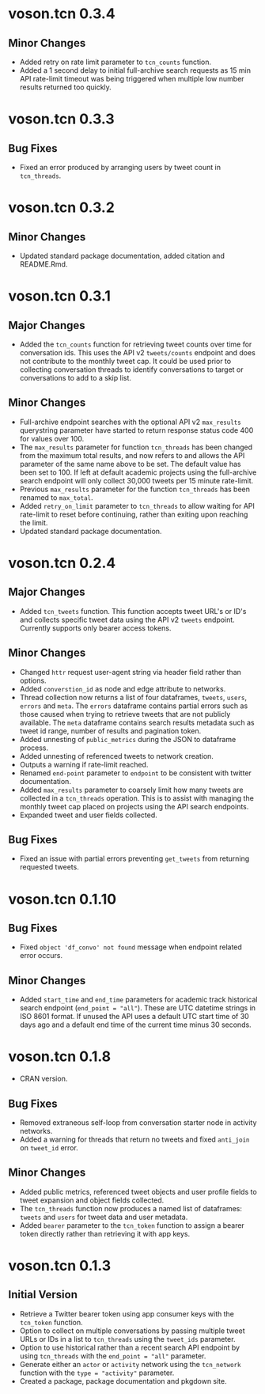 # voson.tcn 0.3.4

## Minor Changes
- Added retry on rate limit parameter to `tcn_counts` function.
- Added a 1 second delay to initial full-archive search requests as 15 min API rate-limit timeout was being triggered when
multiple low number results returned too quickly.

# voson.tcn 0.3.3

## Bug Fixes
- Fixed an error produced by arranging users by tweet count in `tcn_threads`.

# voson.tcn 0.3.2

## Minor Changes
- Updated standard package documentation, added citation and README.Rmd.

# voson.tcn 0.3.1

## Major Changes
- Added the `tcn_counts` function for retrieving tweet counts over time for conversation ids. This uses the API v2 `tweets/counts` endpoint and does not contribute to the monthly tweet cap. It could be used prior to collecting conversation threads to identify conversations to target or conversations to add to a skip list.

## Minor Changes
- Full-archive endpoint searches with the optional API v2 `max_results` querystring parameter have started to return response status code
400 for values over 100.
- The `max_results` parameter for function `tcn_threads` has been changed from the maximum total results, and now refers to and allows the API parameter of the same name above to be set. The default value has been set to 100. If left at default academic projects using the full-archive search endpoint will only collect 30,000 tweets per 15 minute rate-limit.
- Previous `max_results` parameter for the function `tcn_threads` has been renamed to `max_total`.
- Added `retry_on_limit` parameter to `tcn_threads` to allow waiting for API rate-limit to reset before continuing, rather than exiting upon reaching the limit.
- Updated standard package documentation.

# voson.tcn 0.2.4

## Major Changes
- Added `tcn_tweets` function. This function accepts tweet URL's or ID's and collects specific tweet data using the API v2 `tweets` endpoint. Currently supports only bearer access tokens.

## Minor Changes
- Changed `httr` request user-agent string via header field rather than options.
- Added `converstion_id` as node and edge attribute to networks.
- Thread collection now returns a list of four dataframes, `tweets`, `users`, `errors` and `meta`. The `errors` dataframe contains partial errors such as those caused when trying to retrieve tweets that are not publicly available. The `meta` dataframe contains search results metadata such as tweet id range, number of results and pagination token.
- Added unnesting of `public_metrics` during the JSON to dataframe process.
- Added unnesting of referenced tweets to network creation.
- Outputs a warning if rate-limit reached.
- Renamed `end-point` parameter to `endpoint` to be consistent with twitter documentation.
- Added `max_results` parameter to coarsely limit how many tweets are collected in a `tcn_threads` operation. This is to assist with managing the monthly tweet cap placed on projects using the API search endpoints.
- Expanded tweet and user fields collected.

## Bug Fixes
- Fixed an issue with partial errors preventing `get_tweets` from returning requested tweets.

# voson.tcn 0.1.10

## Bug Fixes
- Fixed `object 'df_convo' not found` message when endpoint related error occurs.

## Minor Changes
- Added `start_time` and `end_time` parameters for academic track historical search endpoint (`end_point = "all"`). These are UTC datetime strings in ISO 8601 format. If unused the API uses a default UTC start time of 30 days ago and a default end time of the current time minus 30 seconds.

# voson.tcn 0.1.8

- CRAN version.

## Bug Fixes
- Removed extraneous self-loop from conversation starter node in activity networks.
- Added a warning for threads that return no tweets and fixed `anti_join` on `tweet_id` error.

## Minor Changes
- Added public metrics, referenced tweet objects and user profile fields to tweet expansion and object fields collected.
- The `tcn_threads` function now produces a named list of dataframes: `tweets` and `users` for tweet data and user metadata.
- Added `bearer` parameter to the `tcn_token` function to assign a bearer token directly rather than retrieving it with app keys.

# voson.tcn 0.1.3

## Initial Version
- Retrieve a Twitter bearer token using app consumer keys with the `tcn_token` function.
- Option to collect on multiple conversations by passing multiple tweet URLs or IDs in a list to `tcn_threads` using the `tweet_ids` parameter.
- Option to use historical rather than a recent search API endpoint by using `tcn_threads` with the `end_point = "all"` parameter. 
- Generate either an `actor` or `activity` network using the `tcn_network` function with the `type = "activity"` parameter.
- Created a package, package documentation and pkgdown site.

